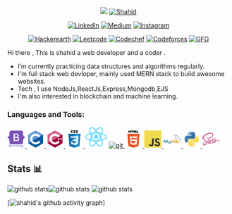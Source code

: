 
<p align="center">
<img src='https://user-images.githubusercontent.com/5713670/87202985-820dcb80-c2b6-11ea-9f56-7ec461c497c3.gif' width='100"'>
<a href="https://shahid92.netlify.app/" target="_blank"><img src="https://img.shields.io/badge/Website-Shahid-blue?style=for-the-badge&logo=appveyor" alt="Shahid" /></a>
</p>

<p align="center">
<a href="https://www.linkedin.com/in/shahid-a49397194/" target="_blank"><img alt="LinkedIn" src="https://img.shields.io/badge/LinkedIn-shahid-blue?style=flat&logo=linkedin"></a> 
<a href="https://www.facebook.com/profile.php?id=100015340308964" target="_blank"><img alt="Medium" src="https://img.shields.io/badge/facebook-shahid-blue?style=flat&logo=facebook"></a> 
<a href="https://auth.geeksforgeeks.org/user/shahid92/practice/" target="_blank" ><img alt="Instagram" src="https://img.shields.io/badge/Instagram-shahid-blue?style=flat&logo=instagram"></a>
</p>

<p align="center">
<a href="https://www.hackerearth.com/@shahid_siddiqui92" target="_blank"><img alt="Hackerearth" src="https://img.shields.io/badge/Hackerearth-shahid_siddiqui92-blue?style=flat&logo=hackerearth"></a> 
<a href="https://leetcode.com/shahid_92/" target="_blank"><img alt="Leetcode" src="https://img.shields.io/badge/Leetcode-shahid_92-blue?style=flat&logo=leetcode"></a> 
<a href="https://www.codechef.com/users/shahid_92" target="_blank" ><img alt="Codechef" src="https://img.shields.io/badge/Codechef-shahid_92-blue?style=flat&logo=codechef"></a>
<a href="https://codeforces.com/profile/shahid_92" target="_blank"><img alt="Codeforces" src="https://img.shields.io/badge/CodeForces-shahid_92-blue?style=flat&logo=codeforces"></a> 
<a href="https://www.codechef.com/users/shahid_92" target="_blank" ><img alt="GFG" src="https://img.shields.io/badge/GeekForGeeks-shahid_92-blue?style=flat&logo=gfg"></a>
</p>


  

   Hi there , This is shahid a web developer and a coder .
-  I’m currently practicing data structures and algorithms regularly.
-  I'm full stack web devloper, mainly used MERN stack to build awesome websites.
-  Tech , I use NodeJs,ReactJs,Express,Mongodb,EJS
-  I'm also interested in blockchain and machine learning.


<h3 align="left">Languages and Tools:</h3>
<p align="left"> 
 <a href="https://getbootstrap.com" target="_blank"> <img src="https://raw.githubusercontent.com/devicons/devicon/master/icons/bootstrap/bootstrap-plain-wordmark.svg" alt="bootstrap" width="40" height="40"/> </a> 
 <a href="https://www.cprogramming.com/" target="_blank"> <img src="https://raw.githubusercontent.com/devicons/devicon/master/icons/c/c-original.svg" alt="c" width="40" height="40"/> </a> 
<a href="https://www.w3schools.com/cpp/" target="_blank"> <img src="https://raw.githubusercontent.com/devicons/devicon/master/icons/cplusplus/cplusplus-original.svg" alt="cplusplus" width="40" height="40"/> </a> 
 <a href="https://www.w3schools.com/css/" target="_blank"> <img src="https://raw.githubusercontent.com/devicons/devicon/master/icons/css3/css3-original-wordmark.svg" alt="css3" width="40" height="40"/> </a> 
  <img src="https://github.com/devicons/devicon/blob/master/icons/react/react-original.svg" alt="react" width="50" height="50" />  
 <a href="https://git-scm.com/" target="_blank"> <img src="https://www.vectorlogo.zone/logos/git-scm/git-scm-icon.svg" alt="git" width="40" height="40"/> </a> 
 <a href="https://www.w3.org/html/" target="_blank"> <img src="https://raw.githubusercontent.com/devicons/devicon/master/icons/html5/html5-original-wordmark.svg" alt="html5" width="40" height="40"/> </a>
 <a href="https://developer.mozilla.org/en-US/docs/Web/JavaScript" target="_blank"> <img src="https://raw.githubusercontent.com/devicons/devicon/master/icons/javascript/javascript-original.svg" alt="javascript" width="40" height="40"/> </a> 
 <a href="https://www.mysql.com/" target="_blank"> <img src="https://raw.githubusercontent.com/devicons/devicon/master/icons/mysql/mysql-original-wordmark.svg" alt="mysql" width="40" height="40"/> </a> 
 <a href="https://www.python.org" target="_blank"> <img src="https://raw.githubusercontent.com/devicons/devicon/master/icons/python/python-original.svg" alt="python" width="40" height="40"/> </a> 
 <a href="https://sass-lang.com" target="_blank"> <img src="https://raw.githubusercontent.com/devicons/devicon/master/icons/sass/sass-original.svg" alt="sass" width="40" height="40"/> </a> </p>



<h2>Stats 📊</h2>

<img align="left" src="https://github-readme-stats.vercel.app/api/?username=shahidsiddiqui786&show_icons=true&theme=cobalt&count_private=true&hide=stars" alt="github stats"/>
<img align="centre" src="https://github-readme-stats.vercel.app/api/top-langs/?username=shahidsiddiqui786&layout=compact&theme=cobalt" alt="github stats"/> 
<img align="centre" height="250px" src="https://github-readme-streak-stats.herokuapp.com/?user=shahidsiddiqui786&theme=cobalt" alt="github stats"/>


[![shahid's github activity graph](https://activity-graph.herokuapp.com/graph?username=shahidsiddiqui786&theme=react-dark)]
